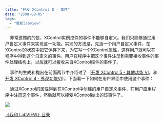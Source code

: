```yaml
---
title: "开发 XControl 8 - 事件"
date: "2008-08-05"
tags: 
  - "我和labview"
---
```


    非常遗憾的的是，XControl实例控件的事件不能够自定义。我们只能够通过用户自定义事件来实现这一功能。实现的方法是，先造一个用户自定义事件，在XControl的状态中把它保存下来，为它写一个XControl属性，这样用户就可以在程序中得到这个自定义的事件。用户在程序中把这个事件注册到需要接收事件的事件处理结构上，以后就可以接收来自XControl控件的事件了。

    事件的生成和抛出在前面两节中介绍过了（[开发 XControl 5 - 其他功能 VI](http://ruanqizhen.spaces.live.com/blog/cns!5852D4F797C53FB6!3436.entry)，和[开发 XControl 4 - 外观功能VI](http://ruanqizhen.spaces.live.com/blog/cns!5852D4F797C53FB6!3426.entry)）。下面看一下如何在用户界面中使用这个事件：

    通过XControl的属性得到在XControl中创建的用户自定义事件，在用户应用程序中注册这个事件，然后就可以接受XControl抛出的该事件了。

[![](http://byfiles.storage.msn.com/y1pR5gHSl0Odrxj0m3tfDRmWewU166S_fiIkoMV5Zg2W8J1lq-ki_XTwoWiKqgpDQKi?PARTNER=WRITER)](http://q0by9q.bay.livefilestore.com/y1pHsAmVmqqeX9rwS5TI3vRMBlUTZfsKhjUFiHY4_iBSentPO0hGKcVwqAwlM2qivqAFaI8pcpiHmw?PARTNER=WRITER)

[《我和 LabVIEW》目录](http://ruanqizhen.spaces.live.com/mmm2008-05-17_13.22/mmm2007-10-25_18.59/mmm2007-07-26_17.23/mmm2007-07-26_17.23/mmm2007-07-26_17.23/Blog/cns!1pU-rgQVTuuWM1TX8W8PfmDA!1073.entry)
